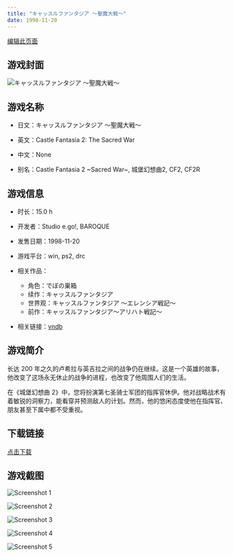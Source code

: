```yaml
---
title: "キャッスルファンタジア ～聖魔大戦～"
date: 1998-11-20
---
```

[编辑此页面](https://github.com/ACG-3/ADV3-source/blob/main/source/_posts/%E3%82%AD%E3%83%A3%E3%83%83%E3%82%B9%E3%83%AB%E3%83%95%E3%82%A1%E3%83%B3%E3%82%BF%E3%82%B8%E3%82%A2%20%EF%BD%9E%E8%81%96%E9%AD%94%E5%A4%A7%E6%88%A6%EF%BD%9E.md)

## 游戏封面

![キャッスルファンタジア ～聖魔大戦～](https%3A//pan.timero.xyz/onedrive/img_lib_001/%E3%82%AD%E3%83%A3%E3%83%83%E3%82%B9%E3%83%AB%E3%83%95%E3%82%A1%E3%83%B3%E3%82%BF%E3%82%B8%E3%82%A2%20%EF%BD%9E%E8%81%96%E9%AD%94%E5%A4%A7%E6%88%A6%EF%BD%9E_cover.avif)


## 游戏名称

- 日文：キャッスルファンタジア ～聖魔大戦～
- 英文：Castle Fantasia 2: The Sacred War
- 中文：None

- 别名：Castle Fantasia 2 ~Sacred War~, 城堡幻想曲2, CF2, CF2R


## 游戏信息

- 时长：15.0 h
- 开发者：Studio e.go!, BAROQUE
- 发售日期：1998-11-20
- 游戏平台：win, ps2, drc
- 相关作品：
   - 角色：でぼの巣箱
   - 续作：キャッスルファンタジア
   - 世界观：キャッスルファンタジア ～エレンシア戦記～
   - 前作：キャッスルファンタジア〜アリハト戦記〜

- 相关链接：[vndb](https://vndb.org/v106)


## 游戏简介

长达 200 年之久的卢希拉与英吉拉之间的战争仍在继续。这是一个英雄的故事，他改变了这场永无休止的战争的进程，也改变了他周围人们的生活。

在《城堡幻想曲 2》中，您将扮演第七圣骑士军团的指挥官休伊。他对战略战术有着敏锐的洞察力，能看穿并预测敌人的计划。然而，他的悠闲态度使他在指挥官、朋友甚至下属中都不受重视。


## 下载链接

[点击下载](https://pan.timero.xyz/onedrive/adv_lib_001/%E3%82%AD%E3%83%A3%E3%83%83%E3%82%B9%E3%83%AB%E3%83%95%E3%82%A1%E3%83%B3%E3%82%BF%E3%82%B8%E3%82%A2%20%EF%BD%9E%E8%81%96%E9%AD%94%E5%A4%A7%E6%88%A6%EF%BD%9E)


## 游戏截图


![Screenshot 1](https%3A//pan.timero.xyz/onedrive/img_lib_001/%E3%82%AD%E3%83%A3%E3%83%83%E3%82%B9%E3%83%AB%E3%83%95%E3%82%A1%E3%83%B3%E3%82%BF%E3%82%B8%E3%82%A2%20%EF%BD%9E%E8%81%96%E9%AD%94%E5%A4%A7%E6%88%A6%EF%BD%9E_Screenshot_1.avif)

![Screenshot 2](https%3A//pan.timero.xyz/onedrive/img_lib_001/%E3%82%AD%E3%83%A3%E3%83%83%E3%82%B9%E3%83%AB%E3%83%95%E3%82%A1%E3%83%B3%E3%82%BF%E3%82%B8%E3%82%A2%20%EF%BD%9E%E8%81%96%E9%AD%94%E5%A4%A7%E6%88%A6%EF%BD%9E_Screenshot_2.avif)

![Screenshot 3](https%3A//pan.timero.xyz/onedrive/img_lib_001/%E3%82%AD%E3%83%A3%E3%83%83%E3%82%B9%E3%83%AB%E3%83%95%E3%82%A1%E3%83%B3%E3%82%BF%E3%82%B8%E3%82%A2%20%EF%BD%9E%E8%81%96%E9%AD%94%E5%A4%A7%E6%88%A6%EF%BD%9E_Screenshot_3.avif)

![Screenshot 4](https%3A//pan.timero.xyz/onedrive/img_lib_001/%E3%82%AD%E3%83%A3%E3%83%83%E3%82%B9%E3%83%AB%E3%83%95%E3%82%A1%E3%83%B3%E3%82%BF%E3%82%B8%E3%82%A2%20%EF%BD%9E%E8%81%96%E9%AD%94%E5%A4%A7%E6%88%A6%EF%BD%9E_Screenshot_4.avif)

![Screenshot 5](https%3A//pan.timero.xyz/onedrive/img_lib_001/%E3%82%AD%E3%83%A3%E3%83%83%E3%82%B9%E3%83%AB%E3%83%95%E3%82%A1%E3%83%B3%E3%82%BF%E3%82%B8%E3%82%A2%20%EF%BD%9E%E8%81%96%E9%AD%94%E5%A4%A7%E6%88%A6%EF%BD%9E_Screenshot_5.avif)

